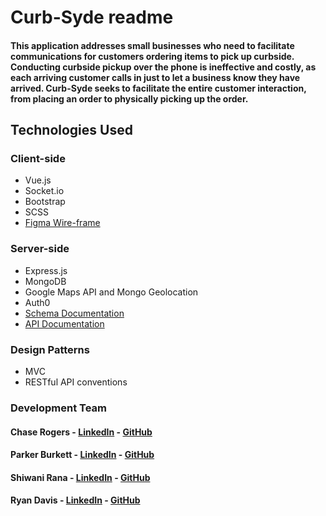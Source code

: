 

# **Curb-Syde** readme

#### This application addresses small businesses who need to facilitate communications for customers ordering items to pick up curbside. Conducting curbside pickup over the phone is ineffective and costly, as each arriving customer calls in just to let a business know they have arrived. Curb-Syde seeks to facilitate the entire customer interaction, from placing an order to physically picking up the order. 

## **Technologies Used** 
### Client-side
* Vue.js
* Socket.io
* Bootstrap
* SCSS
* [Figma Wire-frame](https://www.figma.com/file/Rfcj1Ozan2HCAIyt3Vvwfz/The-good-Figma?node-id=0%3A1)

### Server-side
* Express.js
* MongoDB
* Google Maps API and Mongo Geolocation
* Auth0
* [Schema Documentation](https://docs.google.com/document/d/16iiaLuH-n2RI2PWrnXmTHFqTotc_XHG_xWcyqwozlcM/edit?usp=sharing)
* [API Documentation](https://docs.google.com/document/d/1xjRnCQQ266jboJWWnUtdsLCaC-SjhOTgawNv92Ri5Dw/edit?usp=sharing)

### Design Patterns
* MVC
* RESTful API conventions

### Development Team
#### Chase Rogers - [LinkedIn](https://www.linkedin.com/in/chase16rogers/) - [GitHub](https://github.com/Chase16Rogers)
#### Parker Burkett - [LinkedIn](https://www.linkedin.com/in/parker-burkett/) - [GitHub](https://github.com/pburkett)
#### Shiwani Rana - [LinkedIn](https://www.linkedin.com/in/shiwani-rana/) - [GitHub](https://github.com/Shiwanirana)
#### Ryan Davis - [LinkedIn](https://www.linkedin.com/in/ryan-davis021/) - [GitHub](https://github.com/RyanDavis-bcw)
